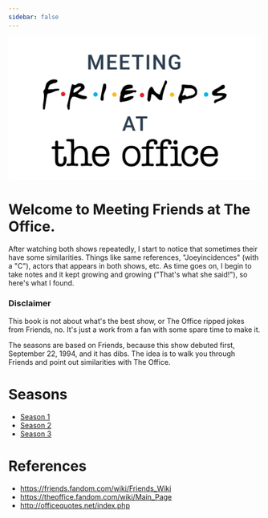 ```yaml
---
sidebar: false
---
```


![Meeting Friends at The Office](./img/logo.svg)

# Welcome to Meeting Friends at The Office.

After watching both shows repeatedly, I start to notice that sometimes their
have some similarities. Things like same references, "Joeyincidences" (with a "C"),
actors that appears in both shows, etc. As time goes on, I begin to take notes
and it kept growing and growing ("That's what she said!"), so here's what I found.

### Disclaimer

This book is not about what's the best show, or The Office ripped jokes from
Friends, no. It's just a work from a fan with some spare time to make it.

The seasons are based on Friends, because this show debuted first, September 22, 1994,
and it has dibs. The idea is to walk you through Friends and point out
similarities with The Office.

# Seasons

- [Season 1](./season-1.md)
- [Season 2](./season-2.md)
- [Season 3](./season-3.md)

# References

- <https://friends.fandom.com/wiki/Friends_Wiki>
- <https://theoffice.fandom.com/wiki/Main_Page>
- <http://officequotes.net/index.php>
